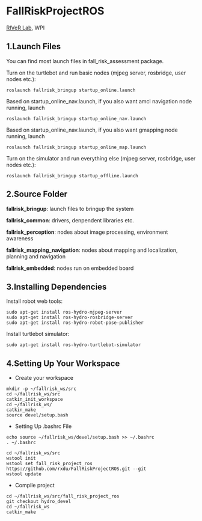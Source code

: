 FallRiskProjectROS
==================

[RIVeR Lab](http://robot.wpi.edu), WPI


1.Launch Files
------------------

You can find most launch files in fall_risk_assessment package.

Turn on the turtlebot and run basic nodes (mjpeg server, rosbridge, user nodes etc.):

```
roslaunch fallrisk_bringup startup_online.launch 
```

Based on startup_online_nav.launch, if you also want amcl navigation node running, launch 

```
roslaunch fallrisk_bringup startup_online_nav.launch 
```

Based on startup_online_nav.launch, if you also want gmapping node running, launch 

```
roslaunch fallrisk_bringup startup_online_map.launch 
```

Turn on the simulator and run everything else (mjpeg server, rosbridge, user nodes etc.):

```
roslaunch fallrisk_bringup startup_offline.launch 
```


2.Source Folder
-------------------

**fallrisk_bringup**: launch files to bringup the system 

**fallrisk_common**: drivers, denpendent libraries etc.

**fallrisk_perception**: nodes about image processing, environment awareness

**fallrisk_mapping_navigation**: nodes about mapping and localization, planning and navigation

**fallrisk_embedded**: nodes run on embedded board

3.Installing Dependencies
-------------------

Install robot web tools:

```
sudo apt-get install ros-hydro-mjpeg-server
sudo apt-get install ros-hydro-rosbridge-server
sudo apt-get install ros-hydro-robot-pose-publisher
```

Install turtlebot simulator:

```
sudo apt-get install ros-hydro-turtlebot-simulator
```

4.Setting Up Your Workspace
-------------------

* Create your workspace

```
mkdir -p ~/fallrisk_ws/src
cd ~/fallrisk_ws/src
catkin_init_workspace
cd ~/fallrisk_ws/
catkin_make
source devel/setup.bash
```

* Setting Up .bashrc File

```
echo source ~/fallrisk_ws/devel/setup.bash >> ~/.bashrc
. ~/.bashrc
```

```
cd ~/fallrisk_ws/src
wstool init
wstool set fall_risk_project_ros https://github.com/rxdu/FallRiskProjectROS.git --git
wstool update
```

* Compile project

```
cd ~/fallrisk_ws/src/fall_risk_project_ros
git checkout hydro_devel
cd ~/fallrisk_ws
catkin_make
```



